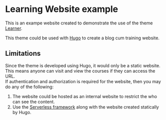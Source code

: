 # Learning Website example

This is an exampe website created to demonstrate the use of the theme [Learner][theme].  
  
This theme could be used with [Hugo][hugo] to create a blog cum training website.  

## Limitations
Since the theme is developed using Hugo, it would only be a static website. This means anyone can visit and view the courses if they can access the URL.  
If authentication and authorization is required for the website, then you may do any of the following:  
1. The website could be hosted as an internal website to restrict the who can see the content.
1. Use the [Serverless framework][sls] along with the website created statically by Hugo.

[hugo]:https://gohugo.io
[sls]:https://www.serverless.com/
[theme]:https://github.com/shazic/learner